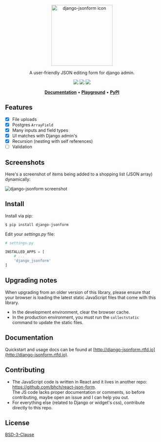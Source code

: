 <p align="center">
  <img src="https://raw.githubusercontent.com/bhch/django-jsonform/master/docs/_static/logo.png" width="200" alt="django-jsonform icon">
</p>

<p align="center">
    A user-friendly JSON editing form for django admin.
</p>

<p align="center">
  <img src="https://img.shields.io/badge/Python-%3E%3D%203.4-blue">
  <img src="https://img.shields.io/badge/Django-%3E%3D%202.0-blue">
  <img src="https://img.shields.io/pypi/dm/django-jsonform">
</p>

<p align="center">
  <strong><a href="https://django-jsonform.rtfd.io">Documentation</a></strong> &bull;
  <strong><a href="https://bhch.github.io/react-json-form/playground/">Playground</a></strong> &bull;
  <strong><a href="https://pypi.org/project/django-jsonform/">PyPI</a></strong>
</p>

## Features

 - [x] File uploads
 - [x] Postgres `ArrayField`
 - [x] Many inputs and field types
 - [x] UI matches with Django admin's
 - [x] Recursion (nesting with self references)
 - [ ] Validation

## Screenshots

Here's a screenshot of items being added to a shopping list (JSON array) dynamically:

![django-jsonform screenshot](https://raw.githubusercontent.com/bhch/django-jsonform/master/docs/_static/quickstart.gif)

## Install

Install via pip:

```sh
$ pip install django-jsonform
```

Edit your *settings.py* file:

```python
# settings.py

INSTALLED_APPS = [
    # ...
    'django_jsonform'
]
```

## Upgrading notes

When upgrading from an older version of this library, please ensure that your
browser is loading the latest static JavaScript files that come with this library.

 - In the development environment, clear the browser cache.
 - In the production environment, you must run the `collectstatic` command to update
 the static files.

## Documentation

Quickstart and usage docs can be found at [http://django-jsonform.rtfd.io](http://django-jsonform.rtfd.io).

## Contributing

 - The JavaScript code is written in React and it lives in another repo: https://github.com/bhch/react-json-form.  
   The JS code lacks proper documentation or comments, so before contributing, maybe open an issue and I can help you out.
 - For everything else (related to Django or widget's css), contribute directly to this repo.

## License

[BSD-3-Clause](LICENSE.txt)
